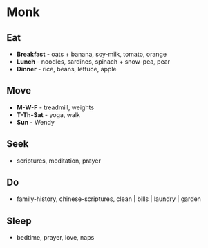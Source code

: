 # Monk

## Eat
* **Breakfast** - oats + banana, soy-milk, tomato, orange
* **Lunch** - noodles, sardines, spinach + snow-pea, pear
* **Dinner** - rice, beans, lettuce, apple

## Move
* **M-W-F** - treadmill, weights
* **T-Th-Sat** - yoga, walk 
* **Sun** - Wendy

## Seek
* scriptures, meditation, prayer

## Do
* family-history, chinese-scriptures, clean | bills | laundry | garden

## Sleep
* bedtime, prayer, love, naps



